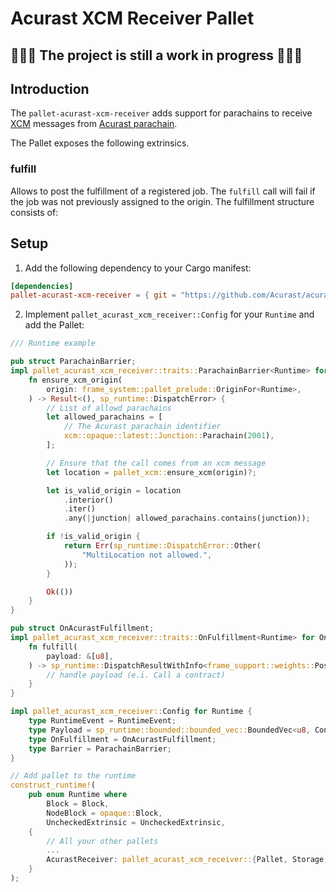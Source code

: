 # Acurast XCM Receiver Pallet

## 🚧🚧🚧 The project is still a work in progress 🚧🚧🚧

## Introduction

The `pallet-acurast-xcm-receiver` adds support for parachains to receive [XCM](https://wiki.polkadot.network/docs/learn-xcm) messages from [Acurast parachain](https://docs.acurast.com/).

The Pallet exposes the following extrinsics.

### fulfill

Allows to post the fulfillment of a registered job. The `fulfill` call will fail if the job was not previously assigned to the origin. The fulfillment structure consists of:

## Setup

1. Add the following dependency to your Cargo manifest:

```toml
[dependencies]
pallet-acurast-xcm-receiver = { git = "https://github.com/Acurast/acurast-core.git" }
```

2. Implement `pallet_acurast_xcm_receiver::Config` for your `Runtime` and add the Pallet:

```rust
/// Runtime example

pub struct ParachainBarrier;
impl pallet_acurast_xcm_receiver::traits::ParachainBarrier<Runtime> for ParachainBarrier {
	fn ensure_xcm_origin(
		origin: frame_system::pallet_prelude::OriginFor<Runtime>,
	) -> Result<(), sp_runtime::DispatchError> {
		// List of allowd parachains
		let allowed_parachains = [
			// The Acurast parachain identifier
			xcm::opaque::latest::Junction::Parachain(2001),
		];

		// Ensure that the call comes from an xcm message
		let location = pallet_xcm::ensure_xcm(origin)?;

		let is_valid_origin = location
			.interior()
			.iter()
			.any(|junction| allowed_parachains.contains(junction));

		if !is_valid_origin {
			return Err(sp_runtime::DispatchError::Other(
				"MultiLocation not allowed.",
			));
		}

		Ok(())
	}
}

pub struct OnAcurastFulfillment;
impl pallet_acurast_xcm_receiver::traits::OnFulfillment<Runtime> for OnAcurastFulfillment {
	fn fulfill(
		payload: &[u8],
	) -> sp_runtime::DispatchResultWithInfo<frame_support::weights::PostDispatchInfo> {
        // handle payload (e.i. Call a contract)
	}
}

impl pallet_acurast_xcm_receiver::Config for Runtime {
	type RuntimeEvent = RuntimeEvent;
	type Payload = sp_runtime::bounded::bounded_vec::BoundedVec<u8, ConstU32<128>>;
	type OnFulfillment = OnAcurastFulfillment;
	type Barrier = ParachainBarrier;
}

// Add pallet to the runtime
construct_runtime!(
	pub enum Runtime where
		Block = Block,
		NodeBlock = opaque::Block,
		UncheckedExtrinsic = UncheckedExtrinsic,
	{
		// All your other pallets
        ...
		AcurastReceiver: pallet_acurast_xcm_receiver::{Pallet, Storage, Call, Event<T>};
	}
);
```

